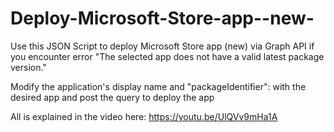 # Deploy-Microsoft-Store-app--new-
Use this JSON Script to deploy Microsoft Store app (new) via Graph API if you encounter error "The selected app does not have a valid latest package version."

Modify the application's display name and "packageIdentifier": with the desired app and post the query to deploy the app

All is explained in the video here:
https://youtu.be/UlQVv9mHa1A
